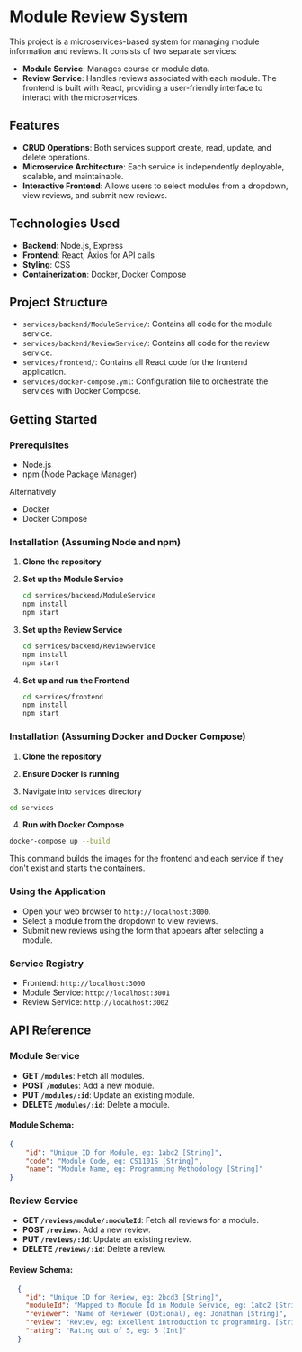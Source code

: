 # Module Review System

This project is a microservices-based system for managing module information and reviews. It consists of two separate services:

- **Module Service**: Manages course or module data.
- **Review Service**: Handles reviews associated with each module.
  The frontend is built with React, providing a user-friendly interface to interact with the microservices.

## Features

- **CRUD Operations**: Both services support create, read, update, and delete operations.
- **Microservice Architecture**: Each service is independently deployable, scalable, and maintainable.
- **Interactive Frontend**: Allows users to select modules from a dropdown, view reviews, and submit new reviews.

## Technologies Used

- **Backend**: Node.js, Express
- **Frontend**: React, Axios for API calls
- **Styling**: CSS
- **Containerization**: Docker, Docker Compose

## Project Structure

- `services/backend/ModuleService/`: Contains all code for the module service.
- `services/backend/ReviewService/`: Contains all code for the review service.
- `services/frontend/`: Contains all React code for the frontend application.
- `services/docker-compose.yml`: Configuration file to orchestrate the services with Docker Compose.

## Getting Started

### Prerequisites

- Node.js
- npm (Node Package Manager)

Alternatively

- Docker
- Docker Compose

### Installation (Assuming Node and npm)

1. **Clone the repository**

2. **Set up the Module Service**

   ```bash
   cd services/backend/ModuleService
   npm install
   npm start
   ```

3. **Set up the Review Service**

   ```bash
   cd services/backend/ReviewService
   npm install
   npm start
   ```

4. **Set up and run the Frontend**

   ```bash
   cd services/frontend
   npm install
   npm start
   ```

### Installation (Assuming Docker and Docker Compose)

1. **Clone the repository**

2. **Ensure Docker is running**

3. Navigate into `services` directory

```bash
cd services
```

4. **Run with Docker Compose**

```bash
docker-compose up --build
```

This command builds the images for the frontend and each service if they don't exist and starts the containers.

### Using the Application

- Open your web browser to `http://localhost:3000`.
- Select a module from the dropdown to view reviews.
- Submit new reviews using the form that appears after selecting a module.

### Service Registry

- Frontend: `http://localhost:3000`
- Module Service: `http://localhost:3001`
- Review Service: `http://localhost:3002`

## API Reference

### Module Service

- **GET `/modules`**: Fetch all modules.
- **POST `/modules`**: Add a new module.
- **PUT `/modules/:id`**: Update an existing module.
- **DELETE `/modules/:id`**: Delete a module.

#### Module Schema:

```JSON
{
    "id": "Unique ID for Module, eg: 1abc2 [String]",
    "code": "Module Code, eg: CS1101S [String]",
    "name": "Module Name, eg: Programming Methodology [String]"
}
```

### Review Service

- **GET `/reviews/module/:moduleId`**: Fetch all reviews for a module.
- **POST `/reviews`**: Add a new review.
- **PUT `/reviews/:id`**: Update an existing review.
- **DELETE `/reviews/:id`**: Delete a review.

#### Review Schema:

```JSON
  {
    "id": "Unique ID for Review, eg: 2bcd3 [String]",
    "moduleId": "Mapped to Module Id in Module Service, eg: 1abc2 [String]",
    "reviewer": "Name of Reviewer (Optional), eg: Jonathan [String]",
    "review": "Review, eg: Excellent introduction to programming. [String]",
    "rating": "Rating out of 5, eg: 5 [Int]"
  }
```
